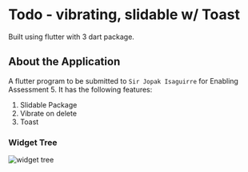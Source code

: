 # Todo - vibrating, slidable w/ Toast

Built using flutter with 3 dart package.


## About the Application

A flutter program to be submitted to `Sir Jopak Isaguirre` for Enabling Assessment 5. It has the following features:
1. Slidable Package
2. Vibrate on delete
3. Toast

### Widget Tree

![widget tree](https://github.com/TheSciCoder3000/ultra-xylophone/blob/main/widget_tree/todo_v1.jpg?raw=true)